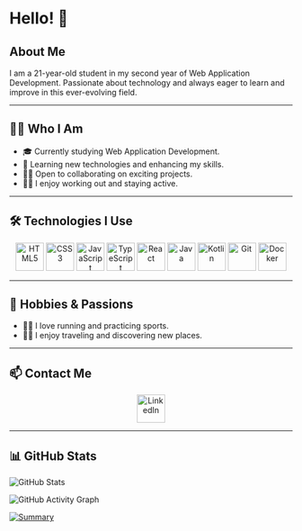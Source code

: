 # Hello! 👋

## About Me
I am a 21-year-old student in my second year of Web Application Development. Passionate about technology and always eager to learn and improve in this ever-evolving field.

---

## 👨‍💻 Who I Am
- 🎓 Currently studying Web Application Development.
- 🌱 Learning new technologies and enhancing my skills.
- 🧑‍🏫 Open to collaborating on exciting projects.
- 🏋️‍♂️ I enjoy working out and staying active.

---

## 🛠️ Technologies I Use
<p align="center">
  <img src="https://cdn.jsdelivr.net/gh/devicons/devicon/icons/html5/html5-original.svg" title="HTML5" alt="HTML5" width="50"/>
  <img src="https://cdn.jsdelivr.net/gh/devicons/devicon/icons/css3/css3-original.svg" title="CSS3" alt="CSS3" width="50"/>
  <img src="https://cdn.jsdelivr.net/gh/devicons/devicon/icons/javascript/javascript-original.svg" title="JavaScript" alt="JavaScript" width="50"/>
  <img src="https://cdn.jsdelivr.net/gh/devicons/devicon/icons/typescript/typescript-original.svg" title="TypeScript" alt="TypeScript" width="50"/>
  <img src="https://cdn.jsdelivr.net/gh/devicons/devicon/icons/react/react-original.svg" title="React" alt="React" width="50"/>
  <img src="https://cdn.jsdelivr.net/gh/devicons/devicon/icons/java/java-original.svg" title="Java" alt="Java" width="50"/>
  <img src="https://cdn.jsdelivr.net/gh/devicons/devicon/icons/kotlin/kotlin-original.svg" title="Kotlin" alt="Kotlin" width="50"/>
  <img src="https://cdn.jsdelivr.net/gh/devicons/devicon/icons/git/git-original.svg" title="Git" alt="Git" width="50"/>
  <img src="https://cdn.jsdelivr.net/gh/devicons/devicon/icons/docker/docker-original.svg" title="Docker" alt="Docker" width="50"/>
</p>

---

## 💪 Hobbies & Passions
- 🏃‍♂️ I love running and practicing sports.
- 🚴‍♂️ I enjoy traveling and discovering new places.

---

## 📫 Contact Me
<p align="center">
  <a href="https://www.linkedin.com/in/raul-fern%C3%A1ndez-delgado-9a64a731b/">
    <img src="https://cdn.jsdelivr.net/gh/devicons/devicon/icons/linkedin/linkedin-original.svg" title="LinkedIn" alt="LinkedIn" width="50"/>
  </a>
</p>

---

## 📊 GitHub Stats

![GitHub Stats](https://github-readme-stats.vercel.app/api?username=rraul10&show_icons=true&theme=radical)

![GitHub Activity Graph](https://github-readme-activity-graph.cyclic.app/graph?username=rraul10&theme=github-dark)

[![Summary](https://github-profile-summary-cards.vercel.app/api/cards/profile-details?username=rraul10&theme=github_dark)](https://github.com/rraul10)


